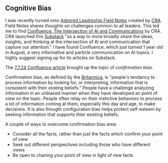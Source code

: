 ## Cognitive Bias

I was recently turned onto [Admired Leadreship Field Notes](https://admiredleadership.com/field-notes/) created by [CRA](https://crainc.com/).  Field Notes shares thoughts on challenges common to all leaders.  This led me to find [Confluence: The Intersection of AI and Communications](https://craai.substack.com/) by CRA.  CRA launched this [Substack](https://substack.com/home) "as a way to more broadly share the ideas, insights, and thinking at the intersection of AI and communication that capture our attention."  I have found Confluence, which just turned 1 year old in August, a very informative and particle communication on AI topics.  I highly suggest signing up for its articles on Substack.

The [7.7.24 Confluence article](https://craai.substack.com/p/confluence-for-7724) brought up the topic of *confirmation bias*.  

Confirmation bias, as defined by the [Britannica](https://www.britannica.com/science/confirmation-bias), is "people's tendancy to process information by looking for, or interpreting, information that is consistent with their exsting beliefs."  People have a challenge analyzing information in an unbiased manner when they have developed an point of view on the topic.  People often relay on their instictive behaviors to process a lot of information coming at them, especially this day and age, to make decisions.  It is also thought configuration bias helps protect self-esteem by seeking information that supports thier existing beliefs.  

A couple of ways to overcome confirmation bias area:
- Consider all the facts, rather than just the facts which confirm your point of view
- Seek out different perspectives including those who have different views
- Be open to chaning your point of view in light of new facts

